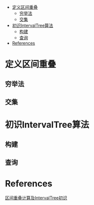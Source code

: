 <!-- MarkdownTOC -->

- [定义区间重叠](#%E5%AE%9A%E4%B9%89%E5%8C%BA%E9%97%B4%E9%87%8D%E5%8F%A0)
  - [穷举法](#%E7%A9%B7%E4%B8%BE%E6%B3%95)
  - [交集](#%E4%BA%A4%E9%9B%86)
- [初识IntervalTree算法](#%E5%88%9D%E8%AF%86intervaltree%E7%AE%97%E6%B3%95)
  - [构建](#%E6%9E%84%E5%BB%BA)
  - [查询](#%E6%9F%A5%E8%AF%A2)
- [References](#references)

<!-- /MarkdownTOC -->

# 定义区间重叠

## 穷举法

## 交集

# 初识IntervalTree算法

## 构建

## 查询

# References

[区间重叠计算及IntervalTree初识](https://www.cnblogs.com/jcli/p/4574824.html)<br/>

[]()<br/>

[]()<br/>

